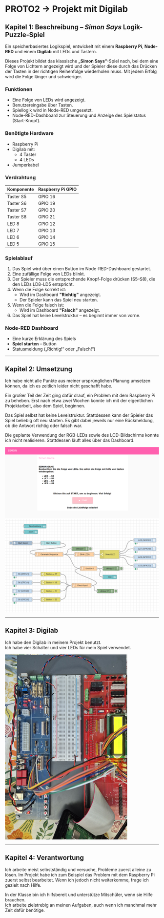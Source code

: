 # PROTO2 → Projekt mit Digilab

## Kapitel 1: Beschreibung – *Simon Says* Logik-Puzzle-Spiel

Ein speicherbasiertes Logikspiel, entwickelt mit einem **Raspberry Pi**, **Node-RED** und einem **Digilab** mit LEDs und Tastern.

Dieses Projekt bildet das klassische **„Simon Says“**-Spiel nach, bei dem eine Folge von Lichtern angezeigt wird und der Spieler diese durch das Drücken der Tasten in der richtigen Reihenfolge wiederholen muss. Mit jedem Erfolg wird die Folge länger und schwieriger.

### Funktionen

- Eine Folge von LEDs wird angezeigt.
- Benutzereingabe über Tasten.
- Spiellogik wird in Node-RED umgesetzt.
- Node-RED-Dashboard zur Steuerung und Anzeige des Spielstatus (Start-Knopf).

### Benötigte Hardware

- Raspberry Pi  
- Digilab mit:
  - 4 Taster
  - 4 LEDs
- Jumperkabel

### Verdrahtung

| Komponente | Raspberry Pi GPIO |
|------------|-------------------|
| Taster S5  | GPIO 16           |
| Taster S6  | GPIO 19           |
| Taster S7  | GPIO 20           |
| Taster S8  | GPIO 21           |
| LED 8      | GPIO 12           |
| LED 7      | GPIO 13           |
| LED 6      | GPIO 14           |
| LED 5      | GPIO 15           |

### Spielablauf

1. Das Spiel wird über einen Button im Node-RED-Dashboard gestartet.
2. Eine zufällige Folge von LEDs blinkt.
3. Der Spieler muss die entsprechende Knopf-Folge drücken (S5–S8), die den LEDs LD8–LD5 entspricht.
4. Wenn die Folge korrekt ist:
   - Wird im Dashboard **"Richtig"** angezeigt.
   - Der Spieler kann das Spiel neu starten.
5. Wenn die Folge falsch ist:
   - Wird im Dashboard **"Falsch"** angezeigt.
6. Das Spiel hat keine Levelstruktur – es beginnt immer von vorne.

### Node-RED Dashboard

- Eine kurze Erklärung des Spiels
- **Spiel starten** – Button
- Statusmeldung („Richtig!“ oder „Falsch!“)

---

## Kapitel 2: Umsetzung

Ich habe nicht alle Punkte aus meiner ursprünglichen Planung umsetzen können, da ich es zeitlich leider nicht geschafft habe.

Ein großer Teil der Zeit ging dafür drauf, ein Problem mit dem Raspberry Pi zu beheben. Erst nach etwa zwei Wochen konnte ich mit der eigentlichen Projektarbeit, also dem Spiel, beginnen.

Das Spiel selbst hat keine Levelstruktur. Stattdessen kann der Spieler das Spiel beliebig oft neu starten. Es gibt dabei jeweils nur eine Rückmeldung, ob die Antwort richtig oder falsch war.

Die geplante Verwendung der RGB-LEDs sowie des LCD-Bildschirms konnte ich nicht realisieren. Stattdessen läuft alles über das Dashboard.

<img src="dashboard1.png" alt="Dashboard" width="600">
<img src="Node-Red.png" alt="Node-Red" width="600">

---

## Kapitel 3: Digilab

Ich habe den Digilab in meinem Projekt benutzt.  
Ich habe vier Schalter und vier LEDs für mein Spiel verwendet.

<img src="digilab.jpg" alt="Digilab" width="400">

---

## Kapitel 4: Verantwortung

Ich arbeite meist selbstständig und versuche, Probleme zuerst alleine zu lösen. Im Projekt habe ich zum Beispiel das Problem mit dem Raspberry Pi zuerst selbst bearbeitet. Wenn ich jedoch nicht weiterkomme, frage ich gezielt nach Hilfe.

In der Klasse bin ich hilfsbereit und unterstütze Mitschüler, wenn sie Hilfe brauchen.  
Ich arbeite zielstrebig an meinen Aufgaben, auch wenn ich manchmal mehr Zeit dafür benötige.
